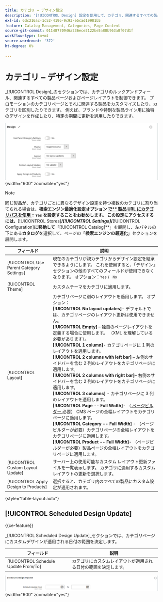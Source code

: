 ```yaml
---
title: カテゴリ – デザイン設定
description: '[!UICONTROL Design] 設定を使用して、カテゴリ、関連するすべての製品ページ、ページレイアウトのルックアンドフィールを定義する方法を説明します。'
exl-id: 6dc216ac-1c52-4196-9c93-e5cad19901b5
feature: Catalog Management, Categories, Page Content
source-git-commit: 01148770946a236ece2122be5a88b963a0f07d1f
workflow-type: tm+mt
source-wordcount: '372'
ht-degree: 0%

---
```


# カテゴリ – デザイン設定

_[!UICONTROL Design]_のセクションでは、カテゴリのルックアンドフィール、関連するすべての製品ページおよびページレイアウトを制御できます。 プロモーションのカテゴリページとそれに関連する製品をカスタマイズしたり、カテゴリを区別したりできます。 例えば、ブランドや特別な製品ライン用に独特のデザインを作成したり、特定の期間に更新を適用したりできます。

![ カテゴリのデザイン設定 ](./assets/category-design.png){width="600" zoomable="yes"}

>[!NOTE]
>
>同じ製品が、カテゴリごとに異なるデザイン設定を持つ複数のカテゴリに割り当てられる場合は、**検索エンジン最適化設定オプション [ で** 製品 URL にカテゴリパスを使用 ](../configuration-reference/catalog/catalog.md#search-engine-optimization) = `Yes` を設定することをお勧めします。 この設定にアクセスするには、**[!UICONTROL Stores]**/_[!UICONTROL Settings]_/**[!UICONTROL Configuration]**に移動して「**[!UICONTROL Catalog]**」を展開し、左パネルの下にある&#x200B;**カタログ**を選択して、ページの「**検索エンジンの最適化**」セクションを展開します。

| フィールド | 説明 |
|--- |--- |
| [!UICONTROL Use Parent Category Settings] | 現在のカテゴリが親カテゴリからデザイン設定を継承できるようにします。 これを使用すると、「デザイン」セクションの他のすべてのフィールドが使用できなくなります。 オプション：`Yes` / ` No` |
| [!UICONTROL Theme] | カスタムテーマをカテゴリに適用します。 |
| [!UICONTROL Layout] | カテゴリページに別のレイアウトを適用します。 オプション：<br/>**[!UICONTROL No layout updates]**- デフォルトでは、カテゴリページのレイアウト更新は使用できません。<br/>**[!UICONTROL Empty]** – 独自のページレイアウトを定義する場合に使用します。 （XML を理解している必要があります）。 <br/>**[!UICONTROL 1 column]**- カテゴリページに 1 列のレイアウトを適用します。<br/>**[!UICONTROL 2 columns with left bar]** – 左側のサイドバーを含む 2 列のレイアウトをカテゴリページに適用します。 <br/>**[!UICONTROL 2 columns with right bar]**– 右側のサイドバーを含む 2 列のレイアウトをカテゴリページに適用します。<br/>**[!UICONTROL 3 columns]** - カテゴリページに 3 列のレイアウトを適用します。<br/>**[!UICONTROL Page -- Full Width]**- （[ ページビルダー ](../page-builder/introduction.md) 必要） CMS ページの全幅レイアウトをカテゴリページに適用します。<br/>**[!UICONTROL Category -- Full Width]** - （ページビルダーが必要）カテゴリページの全幅レイアウトをカテゴリページに適用します。 <br/>**[!UICONTROL Product -- Full Width]**- （ページビルダーが必要）製品ページの全幅レイアウトをカテゴリページに適用します。 |
| [!UICONTROL Custom Layout Update] | サーバー上の使用可能なカスタム レイアウト更新ファイルを一覧表示します。 カテゴリに適用するカスタムレイアウトの更新を選択します。 |
| [!UICONTROL Apply Design to Products] | 選択すると、カテゴリ内のすべての製品にカスタム設定が適用されます。 |

{style="table-layout:auto"}

## [!UICONTROL Scheduled Design Update]

{{ce-feature}}

_[!UICONTROL Scheduled Design Update]_セクションでは、カテゴリページにカスタムデザインが適用される日付の範囲を決定します。

| フィールド | 説明 |
|--- |--- |
| [!UICONTROL Schedule Update From/To] | カテゴリにカスタムレイアウトが適用される日付の範囲を決定します。 |

![ スケジュールされたデザインの更新 ](./assets/category-scheduled-design-update.png){width="600" zoomable="yes"}
